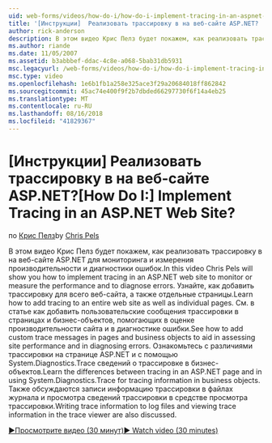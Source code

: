 ```yaml
---
uid: web-forms/videos/how-do-i/how-do-i-implement-tracing-in-an-aspnet-web-site
title: '[Инструкции]  Реализовать трассировку в на веб-сайте ASP.NET? | Документы Майкрософт'
author: rick-anderson
description: В этом видео Крис Пелз будет покажем, как реализовать трассировку в на веб-сайте ASP.NET для мониторинга и измерения производительности и диагностики ошибок. Узнайте, как...
ms.author: riande
ms.date: 11/05/2007
ms.assetid: b3abbbef-ddac-4c8e-a068-5bab31db5931
msc.legacyurl: /web-forms/videos/how-do-i/how-do-i-implement-tracing-in-an-aspnet-web-site
msc.type: video
ms.openlocfilehash: 1e6b1fb1a258e325ace3f29a20684018ff862842
ms.sourcegitcommit: 45ac74e400f9f2b7dbded66297730f6f14a4eb25
ms.translationtype: MT
ms.contentlocale: ru-RU
ms.lasthandoff: 08/16/2018
ms.locfileid: "41829367"
---
```

<a name="how-do-i--implement-tracing-in-an-aspnet-web-site"></a><span data-ttu-id="e33d6-105">[Инструкции]  Реализовать трассировку в на веб-сайте ASP.NET?</span><span class="sxs-lookup"><span data-stu-id="e33d6-105">[How Do I:]  Implement Tracing in an ASP.NET Web Site?</span></span>
====================
<span data-ttu-id="e33d6-106">по [Крис Пелз](https://twitter.com/chrispels)</span><span class="sxs-lookup"><span data-stu-id="e33d6-106">by [Chris Pels](https://twitter.com/chrispels)</span></span>

<span data-ttu-id="e33d6-107">В этом видео Крис Пелз будет покажем, как реализовать трассировку в на веб-сайте ASP.NET для мониторинга и измерения производительности и диагностики ошибок.</span><span class="sxs-lookup"><span data-stu-id="e33d6-107">In this video Chris Pels will show you how to implement tracing in an ASP.NET web site to monitor or measure the performance and to diagnose errors.</span></span> <span data-ttu-id="e33d6-108">Узнайте, как добавить трассировку для всего веб-сайта, а также отдельные страницы.</span><span class="sxs-lookup"><span data-stu-id="e33d6-108">Learn how to add tracing to an entire web site as well as individual pages.</span></span> <span data-ttu-id="e33d6-109">См. в статье как добавить пользовательские сообщения трассировки в страницах и бизнес-объектов, помогающих в оценке производительности сайта и в диагностике ошибки.</span><span class="sxs-lookup"><span data-stu-id="e33d6-109">See how to add custom trace messages in pages and business objects to aid in assessing site performance and in diagnosing errors.</span></span> <span data-ttu-id="e33d6-110">Ознакомьтесь с различиями трассировки на странице ASP.NET и с помощью System.Diagnostics.Trace сведений о трассировке в бизнес-объектов.</span><span class="sxs-lookup"><span data-stu-id="e33d6-110">Learn the differences between tracing in an ASP.NET page and in using System.Diagnostics.Trace for tracing information in business objects.</span></span> <span data-ttu-id="e33d6-111">Также обсуждаются записи информацию трассировки в файлах журнала и просмотра сведений трассировки в средстве просмотра трассировки.</span><span class="sxs-lookup"><span data-stu-id="e33d6-111">Writing trace information to log files and viewing trace information in the trace viewer are also discussed.</span></span>

[<span data-ttu-id="e33d6-112">&#9654;Просмотрите видео (30 минут)</span><span class="sxs-lookup"><span data-stu-id="e33d6-112">&#9654; Watch video (30 minutes)</span></span>](https://channel9.msdn.com/Blogs/ASP-NET-Site-Videos/how-do-i-implement-tracing-in-an-aspnet-web-site)
